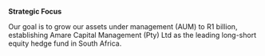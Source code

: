 **Strategic Focus**

  Our goal is to grow our assets under management (AUM) to R1 billion, establishing Amare Capital Management (Pty) Ltd as the leading long-short equity hedge fund in South Africa.
